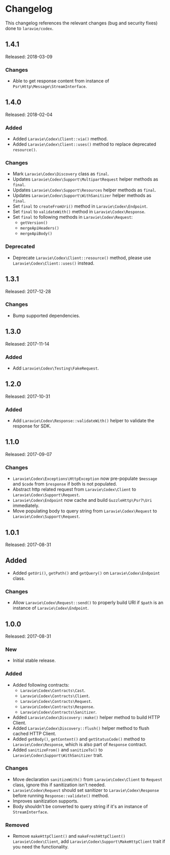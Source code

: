 # Changelog

This changelog references the relevant changes (bug and security fixes) done to `laravie/codex`.

## 1.4.1

Released: 2018-03-09

### Changes

* Able to get response content from instance of `Psr\Http\Message\StreamInterface`.

## 1.4.0

Released: 2018-02-04

### Added

* Added `Laravie\Codex\Client::via()` method.
* Added `Laravie\Codex\Client::uses()` method to replace deprecated `resource()`.

### Changes

* Mark `Laravie\Codex\Discovery` class as `final`.
* Updates `Laravie\Codex\Support\MultipartRequest` helper methods as `final`.
* Updates `Laravie\Codex\Support\Resources` helper methods as `final`.
* Updates `Laravie\Codex\Support\WithSanitizer` helper methods as `final`.
* Set `final` to `createFromUri()` method in `Laravie\Codex\Endpoint`.
* Set `final` to `validateWith()` method in `Laravie\Codex\Response`.
* Set `final` to following methods in `Laravie\Codex\Request`:
    - `getVersion()`
    - `mergeApiHeaders()`
    - `mergeApiBody()`

### Deprecated

* Deprecate `Laravie\Codex\Client::resource()` method, please use `Laravie\Codex\Client::uses()` instead.

## 1.3.1

Released: 2017-12-28

### Changes

* Bump supported dependencies. 

## 1.3.0

Released: 2017-11-14

### Added

* Add `Laravie\Codex\Testing\FakeRequest`.

## 1.2.0

Released: 2017-10-31

### Added

* Add `Laravie\Codex\Response::validateWith()` helper to validate the response for SDK.

## 1.1.0

Released: 2017-09-07

### Changes

* `Laravie\Codex\Exceptions\HttpException` now pre-populate `$message` and `$code` from `$response` if both is not populated.
* Abstract http related request from `Laravie\Codex\Client` to `Laravie\Codex\Support\Request`.
* `Laravie\Codex\Endpoint` now cache and build `GuzzleHttp\Psr7\Uri` immediately.
* Move populating body to query string from `Laravie\Codex\Request` to `Laravie\Codex\Support\Request`.

## 1.0.1

Released: 2017-08-31

## Added

* Added `getUri()`, `getPath()` and `getQuery()` on `Laravie\Codex\Endpoint` class.

### Changes

* Allow `Laravie\Codex\Request::send()` to properly build URI if `$path` is an instance of `Laravie\Codex\Endpoint`.

## 1.0.0

Released: 2017-08-31

### New

* Initial stable release.

### Added

* Added following contracts:
    - `Laravie\Codex\Contracts\Cast`.
    - `Laravie\Codex\Contracts\Client`.
    - `Laravie\Codex\Contracts\Request`.
    - `Laravie\Codex\Contracts\Response`.
    - `Laravie\Codex\Contracts\Sanitizer`.
* Added `Laravie\Codex\Discovery::make()` helper method to build HTTP Client.
* Added `Laravie\Codex\Discovery::flush()` helper method to flush cached HTTP Client.
* Added `getBody()`, `getContent()` and `getStatusCode()` method to `Laravie\Codex\Response`, which is also part of `Response` contract.
* Added `sanitizeFrom()` and `sanitizeTo()` to `Laravie\Codex\Support\WithSanitizer` trait.

### Changes

* Move declaration `sanitizeWith()` from `Laravie\Codex\Client` to `Request` class, ignore this if sanitization isn't needed.
* `Laravie\Codex\Request` should set sanitizer to `Laravie\Codex\Response` before running `Response::validate()` method.
* Improves sanitization supports.
* Body shouldn't be converted to query string if it's an instance of `StreamInterface`.

### Removed

* Remove `makeHttpClient()` and `makeFreshHttpClient()` `Laravie\Codex\Client`, add `Laravie\Codex\Support\MakeHttpClient` trait if you need the functionality.
